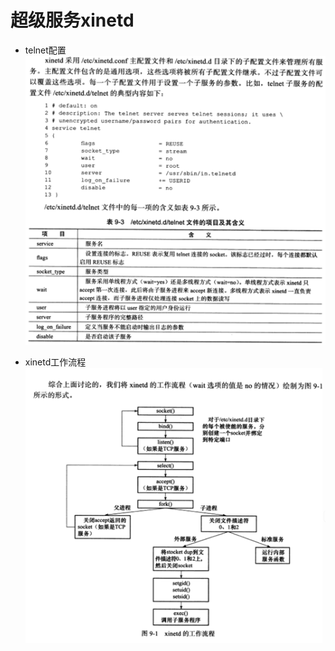 <!--
 * @Author: OCEAN.GZY
 * @Date: 2023-12-06 22:34:50
 * @LastEditors: OCEAN.GZY
 * @LastEditTime: 2023-12-06 14:51:57
 * @FilePath: /c++/linux高性能服务器编程/深入解析高性能服务器编程/05-IO复用/超级服务xinetd.md
 * @Description: 注释信息
-->
# 超级服务xinetd

- telnet配置
![Alt text](telnet配置.png)

- xinetd工作流程
![Alt text](xinetd工作流程.png)